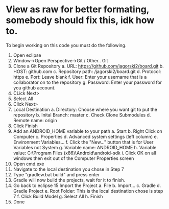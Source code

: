 View as raw for better formating, somebody should fix this, idk how to.
=====
To begin working on this code you must do the following.

1. Open eclipse
2. Window->Open Perspective->Git / Other.. Git
3. Clone a Git Repository
  a. URL: https://github.com/jagorski2/board.git
  b. HOST: github.com
  c. Repository path: /jagorski2/board.git
  d. Protocol: https
  e. Port: Leave blank
  f. User: Enter your username that is a collaborator on to the repository
  g. Password: Enter your password for you github account.
4. CLick Next>
5. Select All
6. Click Next>
7. Local Destination
  a. Directory: Choose where you want git to put the repository
  b. Inital Branch: master
  c. Check Clone Submodules
  d. Remote name: origin
8. Click Finish
9. Add an ANDROID_HOME variable to your path
  a. Start
  b. Right Click on Computer
  c. Properties
  d. Advanced system settings (left column)
  e. Environment Variables...
  f. Click the "New..." button that is for User Variables not System
  g. Variable name: ANDROID_HOME
  h. Variable value: C:\Program Files (x86)\Android\android-sdk
  i. Click OK on all windows then exit out of the Computer Properties screen
10. Open cmd.exe
11. Navigate to the local destination you chose in Step 7
12. Type "gradlew.bat build" and press enter
13. Gradle will now build the projects, wait for it to finish.
14. Go back to eclipse
15 Import the Project
  a. File
  b. Import...
  c. Gradle
  d. Gradle Project
  e. Root Folder: This is the local destination chose is step 7
  f. Click Build Model
  g. Select All
  h. Finish
16. Done
    
